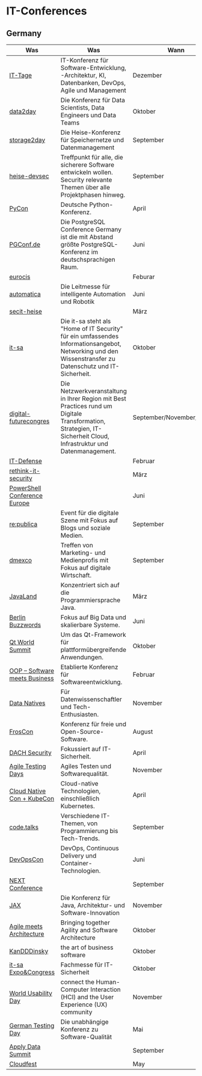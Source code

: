 # IT-Conferences

## Germany

| Was                                                                                             | Was                                                                                                                                                               | Wann                       | Wo                       |
|-------------------------------------------------------------------------------------------------|-------------------------------------------------------------------------------------------------------------------------------------------------------------------|----------------------------|--------------------------|
| [IT-Tage](https://www.ittage.informatik-aktuell.de/)                                            | IT-Konferenz für Software-Entwicklung, -Architektur, KI, Datenbanken, DevOps, Agile und Management                                                                | Dezember                   | Frankfurt                |
| [data2day](https://www.data2day.de/)                                                            | Die Konferenz für Data Scientists, Data Engineers und Data Teams                                                                                                  | Oktober                    | Karlsruhe                |
| [storage2day](https://storage2day.de/)                                                          | Die Heise-Konferenz für Speichernetze und Datenmanagement                                                                                                         | September                  | Frankfurt                |
| [heise-devsec](https://www.heise-devsec.de/)                                                    | Treffpunkt für alle, die sicherere Software entwickeln wollen. Security relevante Themen über alle Projektphasen hinweg.                                          | September                  | Karlsruhe                |
| [PyCon](https://2023.pycon.de/)                                                                 | Deutsche Python-Konferenz.                                                                                                                                        | April                      | Berlin                   |
| [PGConf.de](https://2023.pgconf.de/)                                                            | Die PostgreSQL Conference Germany ist die mit Abstand größte PostgreSQL-Konferenz im deutschsprachigen Raum.                                                      | Juni                       | Essen                    |
| [eurocis](https://www.eurocis.com/)                                                             |                                                                                                                                                                   | Feburar                    | Düsseldorf               |
| [automatica](https://automatica-munich.com/)                                                    | Die Leitmesse für intelligente Automation und Robotik                                                                                                             | Juni                       | München                  |
| [secit-heise](https://secit-heise.de/)                                                          |                                                                                                                                                                   | März                       | Hannover                 |
| [it-sa](https://www.itsa365.de/)                                                                | Die it-sa steht als "Home of IT Security" für ein umfassendes Informationsangebot, Networking und den Wissenstransfer zu Datenschutz und IT-Sicherheit.           | Oktober                    | Nürnberg                 |
| [digital-futurecongres](https://digital-futurecongress.de)                                      | Die Netzwerkveranstaltung in Ihrer Region mit Best Practices rund um Digitale Transformation, Strategien, IT-Sicherheit Cloud, Infrastruktur und Datenmanagement. | September/November/Februar | München/Bochum/Frankfurt |
| [IT-Defense](https://www.it-defense.de)                                                         |                                                                                                                                                                   | Februar                    | Mainz                    |
| [rethink-it-security](https://www.rethink-it-security.de/)                                      |                                                                                                                                                                   | März                       | Berlin                   |
| [PowerShell Conference Europe](https://psconf.eu/)                                              |                                                                                                                                                                   | Juni                       | Hannover                 |
| [re:publica](https://re-publica.com)                                                            | Event für die digitale Szene mit Fokus auf Blogs und soziale Medien.                                                                                              | September                  | Hamburg                  |
| [dmexco](https://dmexco.com)                                                                    | Treffen von Marketing- und Medienprofis mit Fokus auf digitale Wirtschaft.                                                                                        | September                  | Köln                     |
| [JavaLand](https://www.javaland.eu)                                                             | Konzentriert sich auf die Programmiersprache Java.                                                                                                                | März                       | Brühl (Phantasialand)    |
| [Berlin Buzzwords](https://berlinbuzzwords.de/)                                                 | Fokus auf Big Data und skalierbare Systeme.                                                                                                                       | Juni                       | Berlin                   |
| [Qt World Summit](https://www.qt.io/)                                                           | Um das Qt-Framework für plattformübergreifende Anwendungen.                                                                                                       | Oktober                    | Berlin                   |
| [OOP – Software meets Business](https://www.iese.fraunhofer.de/en/events/oop.html)              | Etablierte Konferenz für Softwareentwicklung.                                                                                                                     | Februar                    | München                  |
| [Data Natives](https://datanatives.io/)                                                         | Für Datenwissenschaftler und Tech-Enthusiasten.                                                                                                                   | November                   | Berlin                   |
| [FrosCon](https://froscon.org/)                                                                 | Konferenz für freie und Open-Source-Software.                                                                                                                     | August                     | Sankt Augustin           |
| [DACH Security](https://dach.cyberseries.io/)                                                   | Fokussiert auf IT-Sicherheit.                                                                                                                                     | April                      | Frankfurt                |
| [Agile Testing Days](https://agiletestingdays.com/)                                             | Agiles Testen und Softwarequalität.                                                                                                                               | November                   | Potsdam                  |
| [Cloud Native Con + KubeCon](https://events.linuxfoundation.org/kubecon-cloudnativecon-europe/) | Cloud-native Technologien, einschließlich Kubernetes.                                                                                                             | April                      | variiert                 |
| [code.talks](https://codetalks.de/)                                                             | Verschiedene IT-Themen, von Programmierung bis Tech-Trends.                                                                                                       | September                  | Hamburg                  |
| [DevOpsCon](https://devopscon.io/)                                                              | DevOps, Continuous Delivery und Container-Technologien.                                                                                                           | Juni                       | Berlin                   |
| [NEXT Conference](https://nextconf.eu/)                                                         |                                                                                                                                                                   | September                  | Hamburg                  |
| [JAX](https://jax.de/)                                                                          | Die Konferenz für Java, Architektur- und Software-Innovation                                                                                                      | November                   | München                  |
| [Agile meets Architecture](https://www.agile-meets-architecture.com/)                           | Bringing together Agility and Software Architecture                                                                                                               | Oktober                    | Berlin                   |
| [KanDDDinsky](https://kandddinsky.de/)                                                          | the art of business software                                                                                                                                      | Oktober                    | Berlin                   |
| [it-sa Expo&Congress](https://www.itsa365.de/)                                                  | Fachmesse für IT-Sicherheit                                                                                                                                       | Oktober                    | Nürnberg                 |
| [World Usability Day](https://www.worldusabilityday.org/)                                       | connect the Human-Computer Interaction (HCI) and the User Experience (UX) community                                                                               | November                   | Hamburg                  |
| [German Testing Day](https://www.germantestingday.info/)                                        | Die unabhängige Konferenz zu Software-Qualität                                                                                                                    | Mai                        | Frankfurt am Main        |
| [Apply Data Summit](https://applydata.io/)                                                      |                                                                                                                                                                   | September                  | Berlin                   |
| [Cloudfest](https://www.cloudfest.com/)                                                         |                                                                                                                                                                   | May                        | Rust                     |
